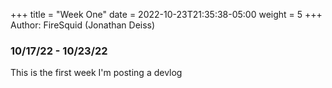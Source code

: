 +++
title = "Week One"
date =  2022-10-23T21:35:38-05:00
weight = 5
+++
Author: FireSquid (Jonathan Deiss)

### 10/17/22 - 10/23/22

This is the first week I'm posting a devlog